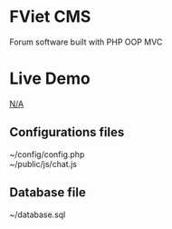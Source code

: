 # FViet CMS
Forum software built with PHP OOP MVC

# Live Demo
<a href="http://">N/A</a>

## Configurations files

~/config/config.php<br>
~/public/js/chat.js

## Database file

~/database.sql

